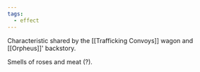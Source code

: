 ```yaml
---
tags:
  - effect
---
```

Characteristic shared by the [[Trafficking Convoys]] wagon and [[Orpheus]]' backstory.

Smells of roses and meat (?). 